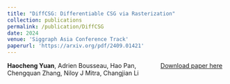 ```yaml
---
title: "DiffCSG: Differentiable CSG via Rasterization"
collection: publications
permalink: /publication/DiffCSG
date: 2024
venue: 'Siggraph Asia Conference Track'
paperurl: 'https://arxiv.org/pdf/2409.01421'
---
```

<div class="row">   
    <!-- <div class="column" style="float:left;width:30%">    
        <img src="../images/teasers/eccv2022.png">  
    </div>  -->
    <div class="column" style="float:left;width:70%"> 
            <b>Haocheng Yuan</b>, Adrien Bousseau, Hao Pan, Chengquan Zhang, Niloy J Mitra, Changjian Li<br>

</div>

[Download paper here](https://arxiv.org/pdf/2409.01421)


